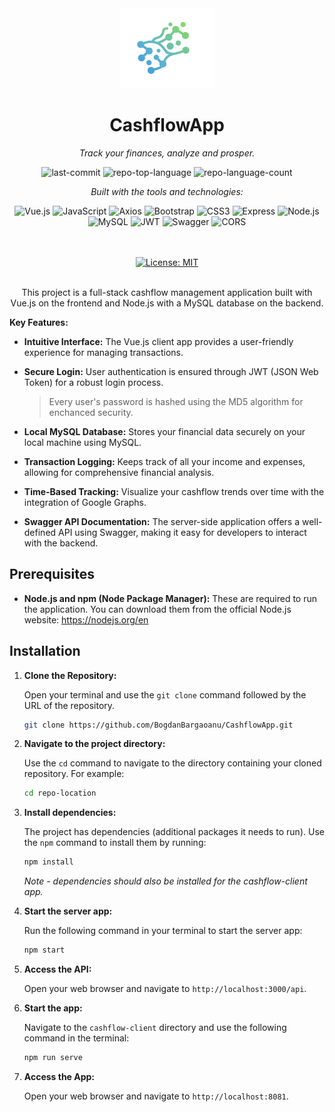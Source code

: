 <div align="center" class="text-center">
  <img src="https://raw.githubusercontent.com/BogdanBargaoanu/CashflowApp/refs/heads/main/cashflow-client/src/assets/cashflowapp_logo.png" style="width: 150px;">
  <h1>CashflowApp</h1>
  <p><em>Track your finances, analyze and prosper.</em></p>

  <img alt="last-commit" src="https://img.shields.io/github/last-commit/BogdanBargaoanu/CashflowApp?style=flat&logo=git&logoColor=white&color=0080ff">
  <img alt="repo-top-language" src="https://img.shields.io/github/languages/top/BogdanBargaoanu/CashflowApp?style=flat&color=0080ff">
  <img alt="repo-language-count" src="https://img.shields.io/github/languages/count/BogdanBargaoanu/CashflowApp?style=flat&color=0080ff">

  <p><em>Built with the tools and technologies:</em></p>
  <img alt="Vue.js" src="https://img.shields.io/badge/Vue.js-35495E.svg?style=flat&logo=vue.js&logoColor=4FC08D">
  <img alt="JavaScript" src="https://img.shields.io/badge/JavaScript-F7DF1E.svg?style=flat&logo=javascript&logoColor=black">
  <img alt="Axios" src="https://img.shields.io/badge/Axios-5A29E4.svg?style=flat&logo=Axios&logoColor=white">
  <img alt="Bootstrap" src="https://img.shields.io/badge/Bootstrap-7952B3.svg?style=flat&logo=Bootstrap&logoColor=white">
  <img alt="CSS3" src="https://img.shields.io/badge/CSS3-1572B6.svg?style=flat&logo=CSS3&logoColor=white">
  <img alt="Express" src="https://img.shields.io/badge/Express-000000.svg?style=flat&logo=Express&logoColor=white">
  <img alt="Node.js" src="https://img.shields.io/badge/Node.js-339933.svg?style=flat&logo=Node.js&logoColor=white">
  <img alt="MySQL" src="https://img.shields.io/badge/MySQL-4479A1.svg?style=flat&logo=MySQL&logoColor=white">
  <img alt="JWT" src="https://img.shields.io/badge/JWT-000000.svg?style=flat&logo=JSON-Web-Tokens&logoColor=white">
  <img alt="Swagger" src="https://img.shields.io/badge/Swagger-85EA2D.svg?style=flat&logo=Swagger&logoColor=black">
  <img alt="CORS" src="https://img.shields.io/badge/CORS-6478FF.svg?style=flat&logo=Cross-Origin-Resource-Sharing&logoColor=white">
  <br>
  <br>
  <br>

  [![License: MIT](https://img.shields.io/badge/License-MIT-purple.svg)](https://opensource.org/licenses/MIT)
  <br>
  <br>

This project is a full-stack cashflow management application built with Vue.js on the frontend and Node.js with a MySQL database on the backend.
</div>



**Key Features:**

- **Intuitive Interface:** The Vue.js client app provides a user-friendly experience for managing transactions.
- **Secure Login:** User authentication is ensured through JWT (JSON Web Token) for a robust login process.
  
  > Every user's password is hashed using the MD5 algorithm for enchanced security.
- **Local MySQL Database:** Stores your financial data securely on your local machine using MySQL.
- **Transaction Logging:** Keeps track of all your income and expenses, allowing for comprehensive financial analysis.
- **Time-Based Tracking:** Visualize your cashflow trends over time with the integration of Google Graphs.
- **Swagger API Documentation:** The server-side application offers a well-defined API using Swagger, making it easy for developers to interact with the backend.

## Prerequisites

* **Node.js and npm (Node Package Manager):** These are required to run the application. You can download them from the official Node.js website: https://nodejs.org/en

## Installation

1. **Clone the Repository:**

   Open your terminal and use the `git clone` command followed by the URL of the repository.

   ```bash
   git clone https://github.com/BogdanBargaoanu/CashflowApp.git
   
2. **Navigate to the project directory:**

   Use the `cd` command to navigate to the directory containing your cloned repository. For example:

   ```bash
   cd repo-location

3. **Install dependencies:**

   The project has dependencies (additional packages it needs to run). Use the `npm` command to install them by running:

    ```bash
    npm install
    ```
    <i> Note - dependencies should also be installed for the cashflow-client app. </i>

4. **Start the server app:**

   Run the following command in your terminal to start the server app:

   ```bash
   npm start

5. **Access the API:**

   Open your web browser and navigate to `http://localhost:3000/api`.

6. **Start the app:**

   Navigate to the `cashflow-client` directory and use the following command in the terminal:

   ```bash
   npm run serve

7. **Access the App:**

   Open your web browser and navigate to `http://localhost:8081`.
    
   
